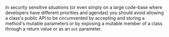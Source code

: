 In security sensitive situations (or even simply on a large code-base where developers have different priorities and agendas) you should avoid allowing a class's public API to be circumvented by accepting and storing a method's mutable parameters or by exposing a mutable member of a class through a return value or as an `out` parameter.
